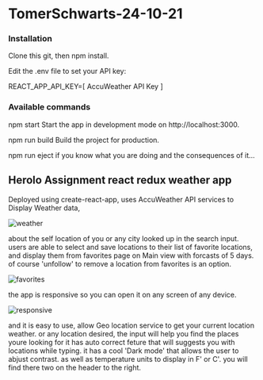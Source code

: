 # TomerSchwarts-24-10-21

### Installation

Clone this git, then npm install.

Edit the .env file to set your API key:

REACT_APP_API_KEY=[ AccuWeather API Key ]


### Available commands
npm start
Start the app in development mode on http://localhost:3000.

npm run build
Build the project for production.

npm run eject
if you know what you are doing and the consequences of it...


## Herolo Assignment react redux weather app
Deployed using create-react-app,
uses AccuWeather API services to Display Weather data,

![weather](https://user-images.githubusercontent.com/65711940/139273773-e7f4bc2c-d1ff-49a9-9221-7be7f8934dcb.jpeg)

about the self location of you or any city looked up in the search input.
users are able to select and save locations to their list of favorite locations, and display them from favorites page on Main view with forcasts of 5 days.
of course 'unfollow' to remove a location from favorites is an option.

![favorites](https://user-images.githubusercontent.com/65711940/139273180-39edd1a1-1dff-474c-afcf-f01eaf3d3268.jpeg)

the app is responsive so you can open it on any screen of any device. 

![responsive](https://user-images.githubusercontent.com/65711940/139274038-93ea97a6-27b4-4a88-b0ac-4695009d4da6.jpeg)

and it is easy to use, allow Geo location service to get your current location weather.
or any location desired, the input will help you find the places youre looking for it has auto correct feture that will suggests you with locations while typing.
it has a cool 'Dark mode' that allows the user to abjust contrast. as well as temperature units to display in F' or C'. you will find there two on the header to the right.

